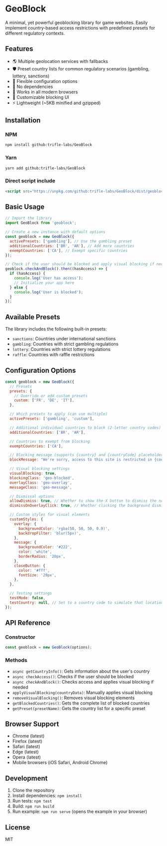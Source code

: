 # GeoBlock

A minimal, yet powerful geoblocking library for game websites. Easily implement country-based access restrictions with predefined presets for different regulatory contexts.

## Features

- 🌎 Multiple geolocation services with fallbacks
- 🛡️ Preset country lists for common regulatory scenarios (gambling, lottery, sanctions)
- 🔧 Flexible configuration options
- 💪 No dependencies
- 📱 Works in all modern browsers
- 🎨 Customizable blocking UI
- ⚡ Lightweight (~5KB minified and gzipped)

## Installation

### NPM

```bash
npm install github:trifle-labs/GeoBlock
```

### Yarn

```bash
yarn add github:trifle-labs/GeoBlock
```

### Direct script include

```html
<script src="https://unpkg.com/github:trifle-labs/GeoBlock/dist/geoblock.min.js"></script>
```

## Basic Usage

```javascript
// Import the library
import GeoBlock from 'geoblock';

// Create a new instance with default options
const geoblock = new GeoBlock({
  activePresets: ['gambling'], // Use the gambling preset
  additionalCountries: ['BR', 'AR'], // Add more countries
  exemptCountries: ['CA'], // Exempt specific countries
});

// Check if the user should be blocked and apply visual blocking if needed
geoblock.checkAndBlock().then((hasAccess) => {
  if (hasAccess) {
    console.log('User has access');
    // Initialize your app here
  } else {
    console.log('User is blocked');
  }
});
```

## Available Presets

The library includes the following built-in presets:

- `sanctions`: Countries under international sanctions
- `gambling`: Countries with strict gambling regulations
- `lottery`: Countries with strict lottery regulations
- `raffle`: Countries with raffle restrictions

## Configuration Options

```javascript
const geoblock = new GeoBlock({
  // Presets
  presets: {
    // Override or add custom presets
    custom: ['FR', 'DE', 'IT'],
  },

  // Which presets to apply (can use multiple)
  activePresets: ['gambling', 'custom'],

  // Additional individual countries to block (2-letter country codes)
  additionalCountries: ['BR', 'AR'],

  // Countries to exempt from blocking
  exemptCountries: ['CA'],

  // Blocking message (supports {country} and {countryCode} placeholders)
  blockMessage: "We're sorry, access to this site is restricted in {country}.",

  // Visual blocking settings
  visualBlocking: true,
  blockingClass: 'geo-blocked',
  overlayClass: 'geo-overlay',
  messageClass: 'geo-message',

  // Dismissal options
  allowDismiss: true, // Whether to show the X button to dismiss the notice
  dismissOnOverlayClick: true, // Whether clicking the background dismisses the notice

  // Custom styles for visual elements
  customStyles: {
    overlay: {
      backgroundColor: 'rgba(50, 50, 50, 0.9)',
      backdropFilter: 'blur(5px)',
    },
    message: {
      backgroundColor: '#222',
      color: 'white',
      borderRadius: '20px',
    },
    closeButton: {
      color: '#fff',
      fontSize: '28px',
    },
  },

  // Testing settings
  testMode: false,
  testCountry: null, // Set to a country code to simulate that location
});
```

## API Reference

### Constructor

```javascript
const geoblock = new GeoBlock(options);
```

### Methods

- `async getCountryInfo()`: Gets information about the user's country
- `async checkAccess()`: Checks if the user should be blocked
- `async checkAndBlock()`: Checks access and applies visual blocking if needed
- `applyVisualBlocking(countryData)`: Manually applies visual blocking
- `removeVisualBlocking()`: Removes visual blocking elements
- `getBlockedCountries()`: Gets the complete list of blocked countries
- `getPreset(presetName)`: Gets the country list for a specific preset

## Browser Support

- Chrome (latest)
- Firefox (latest)
- Safari (latest)
- Edge (latest)
- Opera (latest)
- Mobile browsers (iOS Safari, Android Chrome)

## Development

1. Clone the repository
2. Install dependencies: `npm install`
3. Run tests: `npm test`
4. Build: `npm run build`
5. Run example: `npm run serve` (opens the example in your browser)

## License

MIT
